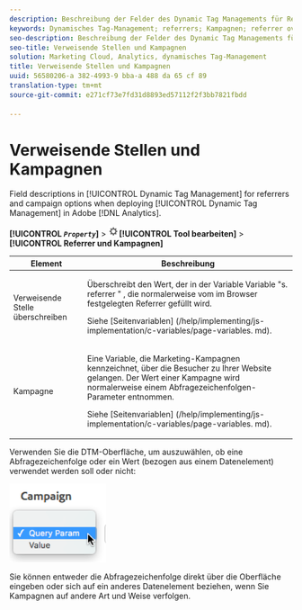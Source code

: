 ```yaml
---
description: Beschreibung der Felder des Dynamic Tag Managements für Referrer- und Kampagnenoptionen bei der Bereitstellung des Dynamic Tag Managements in Adobe Analytics.
keywords: Dynamisches Tag-Management; referrers; Kampagnen; referrer override; campaign-Variable; Abfrageparam
seo-description: Beschreibung der Felder des Dynamic Tag Managements für Referrer- und Kampagnenoptionen bei der Bereitstellung des Dynamic Tag Managements in Adobe Analytics.
seo-title: Verweisende Stellen und Kampagnen
solution: Marketing Cloud, Analytics, dynamisches Tag-Management
title: Verweisende Stellen und Kampagnen
uuid: 56580206-a 382-4993-9 bba-a 488 da 65 cf 89
translation-type: tm+mt
source-git-commit: e271cf73e7fd31d8893ed57112f2f3bb7821fbdd

---
```



# Verweisende Stellen und Kampagnen

Field descriptions in [!UICONTROL Dynamic Tag Management] for referrers and campaign options when deploying [!UICONTROL Dynamic Tag Management] in Adobe [!DNL Analytics].

**[!UICONTROL *`Property`*]** &gt; ![](assets/settings_gear.png)**[!UICONTROL Tool bearbeiten]** &gt; **[!UICONTROL Referrer und Kampagnen]**

<table id="table_09AE3BFF0F12442F9C19CD96451F93E4"> 
 <thead> 
  <tr> 
   <th colname="col1" class="entry"> Element </th> 
   <th colname="col2" class="entry"> Beschreibung </th> 
  </tr> 
 </thead>
 <tbody> 
  <tr> 
   <td colname="col1"> Verweisende Stelle überschreiben </td> 
   <td colname="col2"> <p>Überschreibt den Wert, der in der Variable <span class="varname"> Variable "s. referrer</span> " , die normalerweise vom im Browser festgelegten Referrer gefüllt wird. </p> <p>Siehe [Seitenvariablen] (/help/implementing/js-implementation/c-variables/page-variables. md). </p> </td> 
  </tr> 
  <tr> 
   <td colname="col1"> Kampagne </td> 
   <td colname="col2"> <p>Eine Variable, die Marketing-Kampagnen kennzeichnet, über die Besucher zu Ihrer Website gelangen. Der Wert einer Kampagne wird normalerweise einem Abfragezeichenfolgen-Parameter entnommen. </p> <p>Siehe [Seitenvariablen] (/help/implementing/js-implementation/c-variables/page-variables. md). </p> </td> 
  </tr> 
 </tbody> 
</table>

Verwenden Sie die DTM-Oberfläche, um auszuwählen, ob eine Abfragezeichenfolge oder ein Wert (bezogen aus einem Datenelement) verwendet werden soll oder nicht:

![](assets/dtm-queryparam.png)

Sie können entweder die Abfragezeichenfolge direkt über die Oberfläche eingeben oder sich auf ein anderes Datenelement beziehen, wenn Sie Kampagnen auf andere Art und Weise verfolgen.
